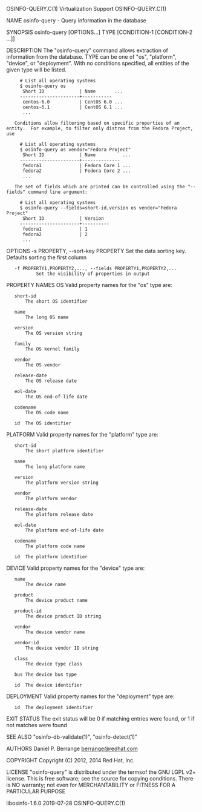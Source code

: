 OSINFO-QUERY.C(1)                                                                           Virtualization Support                                                                          OSINFO-QUERY.C(1)

NAME
       osinfo-query - Query information in the database

SYNOPSIS
       osinfo-query [OPTIONS...] TYPE [CONDITION-1 [CONDITION-2 ...]]

DESCRIPTION
       The "osinfo-query" command allows extraction of information from the database. TYPE can be one of "os", "platform", "device", or "deployment". With no conditions specified, all entities of the given
       type will be listed.

         # List all operating systems
         $ osinfo-query os
          Short ID             | Name       ...
         ----------------------+-----------
          centos-6.0           | CentOS 6.0 ...
          centos-6.1           | CentOS 6.1 ...
          ...

       Conditions allow filtering based on specific properties of an entity.  For example, to filter only distros from the Fedora Project, use

         # List all operating systems
         $ osinfo-query os vendor="Fedora Project"
          Short ID             | Name          ...
         ----------------------+--------------
          fedora1              | Fedora Core 1 ...
          fedora2              | Fedora Core 2 ...
          ...

       The set of fields which are printed can be controlled using the "--fields" command line argument:

         # List all operating systems
         $ osinfo-query --fields=short-id,version os vendor="Fedora Project"
          Short ID             | Version
         ----------------------+----------
          fedora1              | 1
          fedora2              | 2
          ...

OPTIONS
       -s PROPERTY, --sort-key PROPERTY
               Set the data sorting key. Defaults sorting the first column

       -f PROPERTY1,PROPERTY2,..., --fields PROPERTY1,PROPERTY2,...
               Set the visibility of properties in output

PROPERTY NAMES
   OS
       Valid property names for the "os" type are:

       short-id
           The short OS identifier

       name
           The long OS name

       version
           The OS version string

       family
           The OS kernel family

       vendor
           The OS vendor

       release-date
           The OS release date

       eol-date
           The OS end-of-life date

       codename
           The OS code name

       id  The OS identifier

   PLATFORM
       Valid property names for the "platform" type are:

       short-id
           The short platform identifier

       name
           The long platform name

       version
           The platform version string

       vendor
           The platform vendor

       release-date
           The platform release date

       eol-date
           The platform end-of-life date

       codename
           The platform code name

       id  The platform identifier

   DEVICE
       Valid property names for the "device" type are:

       name
           The device name

       product
           The device product name

       product-id
           The device product ID string

       vendor
           The device vendor name

       vendor-id
           The device vendor ID string

       class
           The device type class

       bus The device bus type

       id  The device identifier

   DEPLOYMENT
       Valid property names for the "deployment" type are:

       id  The deployment identifier

EXIT STATUS
       The exit status will be 0 if matching entries were found, or 1 if not matches were found

SEE ALSO
       "osinfo-db-validate(1)", "osinfo-detect(1)"

AUTHORS
       Daniel P. Berrange <berrange@redhat.com>

COPYRIGHT
       Copyright (C) 2012, 2014 Red Hat, Inc.

LICENSE
       "osinfo-query" is distributed under the termsof the GNU LGPL v2+ license. This is free software; see the source for copying conditions.  There is NO warranty; not even for MERCHANTABILITY or FITNESS
       FOR A PARTICULAR PURPOSE

libosinfo-1.6.0                                                                                   2019-07-28                                                                                OSINFO-QUERY.C(1)
